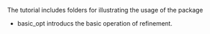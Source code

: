 The tutorial includes folders for illustrating the usage of the package

+ basic_opt introducs the basic operation of refinement.
